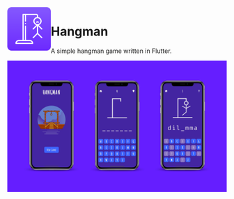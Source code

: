 <img align="left" width="100" height="100" src="./res/documentation/icon.png" />  

# Hangman

A simple hangman game written in Flutter.

<img src="./res/documentation/mockup.jpg">

